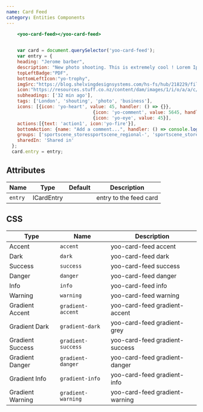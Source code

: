 ```yaml
---
name: Card Feed
category: Entities Components
---
```


```yoo-card-feed.html
    <yoo-card-feed></yoo-card-feed>
```
```yoo-card-feed.js
    
    var card = document.querySelector('yoo-card-feed');
    var entry = {
    heading: "Jerome barber",
    description: "New photo shooting. This is extremely cool ! Lorem Ipsum is simply dummy text of the printing and typesetting industry. Lorem Ipsum has been the industry's standard dummy text ever since the 1500s, when an unknown printer took a galley of type and scrambled it to make a type specimen book. It has survived not only five centuries, but also the leap into electronic typesetting, remaining essentially unchanged. It was popularised in the 1960s with the release of Letraset sheets containing Lorem Ipsum passages, and more recently with desktop publishing software like Aldus PageMaker including versions of Lorem Ipsum.",
    topLeftBadge:"PDF",
    bottomLeftIcon:"yo-trophy",
    imgSrc:"https://blog.shelvingdesignsystems.com/hs-fs/hub/218229/file-22618644-jpg/images/make_the_most_of_retail_displays.jpg?t=1523455671276",
    icon:"https://resources.stuff.co.nz/content/dam/images/1/i/o/a/a/c/image.related.StuffLandscapeSixteenByNine.620x349.1ioalf.png/1492902717643.jpg",
    subheadings: ['32 min ago'],
    tags: ['London', 'shouting', 'photo', 'business'],
    icons: [{icon: 'yo-heart', value: 45, handler: () => {}},
                                {icon: 'yo-comment', value: 5645, handler: () => {}},
                                {icon: 'yo-eye', value: 45}],
    actions:[{text: 'action1', icon:'yo-fire'}],
    bottomAction: {name: "Add a comment...", handler: () => console.log('comment') },
    groups: ['sportscene_storessportscene_regional-', 'sportscene_storessportscene_regional-'],
    sharedIn: 'Shared in'
  };
  card.entry = entry;
```
## Attributes

|Name|Type|Default|Description|
|---|---|---|---|
|`entry`|ICardEntry|   |entry to the feed card|

## CSS

|Type|Name|Description|
|---|---|---|
|Accent|`accent`|yoo-card-feed accent|
|Dark|`dark`|yoo-card-feed dark|
|Success|`success`|yoo-card-feed success|
|Danger|`danger`|yoo-card-feed danger|
|Info|`info`|yoo-card-feed info|
|Warning|`warning`|yoo-card-feed warning|
|Gradient Accent|`gradient-accent`|yoo-card-feed gradient-accent|
|Gradient Dark|`gradient-dark`|yoo-card-feed gradient-grey|
|Gradient Success|`gradient-success`|yoo-card-feed gradient-success|
|Gradient Danger|`gradient-danger`|yoo-card-feed gradient-danger|
|Gradient Info|`gradient-info`|yoo-card-feed gradient-info|
|Gradient Warning|`gradient-warning`|yoo-card-feed gradient-warning|
